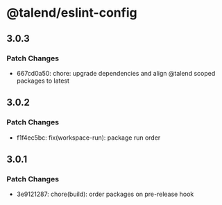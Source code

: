 # @talend/eslint-config

## 3.0.3

### Patch Changes

- 667cd0a50: chore: upgrade dependencies and align @talend scoped packages to latest

## 3.0.2

### Patch Changes

- f1f4ec5bc: fix(workspace-run): package run order

## 3.0.1

### Patch Changes

- 3e9121287: chore(build): order packages on pre-release hook
